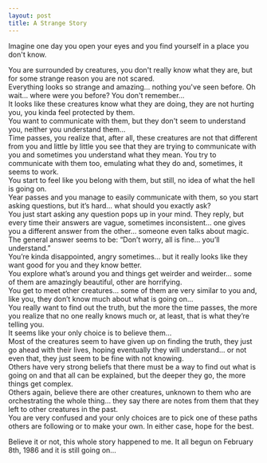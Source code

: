 ```yaml
---
layout: post
title: A Strange Story
---
```


Imagine one day you open your eyes and you find yourself in a place you don't know.  


You are surrounded by creatures, you don't really know what they are, but for some strange reason you are not scared.   
Everything looks so strange and amazing… nothing you've seen before. Oh wait… where were you before? You don't remember…   
It looks like these creatures know what they are doing, they are not hurting you, you kinda feel protected by them.   
You want to communicate with them, but they don't seem to understand you, neither you understand them…   
Time passes, you realize that, after all, these creatures are not that different from you and little by little you see that they are trying to communicate with you and sometimes you understand what they mean. You try to communicate with them too, emulating what they do and, sometimes, it seems to work.   
You start to feel like you belong with them, but still, no idea of what the hell is going on.   
Year passes and you manage to easily communicate with them, so you start asking questions, but it’s hard… what should you exactly ask?   
You just start asking any question pops up in your mind. They reply, but every time their answers are vague, sometimes inconsistent… one gives you a different answer from the other… someone even talks about magic. The general answer seems to be: “Don’t worry, all is fine… you’ll understand.”   
You’re kinda disappointed, angry sometimes… but it really looks like they want good for you and they know better.   
You explore what’s around you and things get weirder and weirder… some of them are amazingly beautiful, other are horrifying.   
You get to meet other creatures… some of them are very similar to you and, like you, they don’t know much about what is going on…   
You really want to find out the truth, but the more the time passes, the more you realize that no one really knows much or, at least, that is what they’re telling you.   
It seems like your only choice is to believe them…   
Most of the creatures seem to have given up on finding the truth, they just go ahead with their lives, hoping eventually they will understand… or not even that, they just seem to be fine with not knowing.   
Others have very strong beliefs that there must be a way to find out what is going on and that all can be explained, but the deeper they go, the more things get complex.   
Others again, believe there are other creatures, unknown to them who are orchestrating the whole thing… they say there are notes from them that they left to other creatures in the past.   
You are very confused and your only choices are to pick one of these paths others are following or to make your own. In either case, hope for the best.   
   
Believe it or not, this whole story happened to me. It all begun on February 8th, 1986 and it is still going on…
